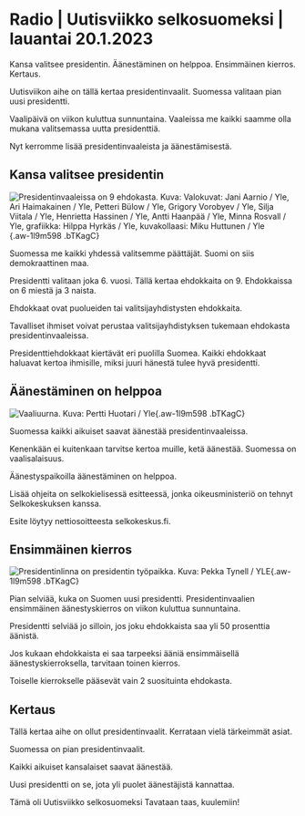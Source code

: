 # Radio \| Uutisviikko selkosuomeksi \| lauantai 20.1.2023

Kansa valitsee presidentin. Äänestäminen on helppoa. Ensimmäinen kierros. Kertaus.

Uutisviikon aihe on tällä kertaa presidentinvaalit. Suomessa valitaan pian uusi presidentti.

Vaalipäivä on viikon kuluttua sunnuntaina. Vaaleissa me kaikki saamme olla mukana valitsemassa uutta presidenttiä.

Nyt kerromme lisää presidentinvaaleista ja äänestämisestä.

## Kansa valitsee presidentin

![Presidentinvaaleissa on 9 ehdokasta. Kuva: Valokuvat: Jani Aarnio / Yle, Ari Haimakainen / Yle, Petteri Bülow / Yle, Grigory Vorobyev / Yle, Silja Viitala / Yle, Henrietta Hassinen / Yle, Antti Haanpää / Yle, Minna Rosvall / Yle, grafiikka: Hilppa Hyrkäs / Yle, kuvakollaasi: Miku Huttunen / Yle](https://images.cdn.yle.fi/image/upload/c_crop,h_1080,w_1919,x_0,y_0/ar_1.7777777777777777,c_fill,g_faces,h_675,w_1200/dpr_1.0/q_auto:eco/f_auto/fl_lossy/v1705677559/39-123063565aa91d0f178e){.aw-1l9m598 .bTKagC}

Suomessa me kaikki yhdessä valitsemme päättäjät. Suomi on siis demokraattinen maa.

Presidentti valitaan joka 6. vuosi. Tällä kertaa ehdokkaita on 9. Ehdokkaissa on 6 miestä ja 3 naista.

Ehdokkaat ovat puolueiden tai valitsijayhdistysten ehdokkaita.

Tavalliset ihmiset voivat perustaa valitsijayhdistyksen tukemaan ehdokasta presidentinvaaleissa.

Presidenttiehdokkaat kiertävät eri puolilla Suomea. Kaikki ehdokkaat haluavat kertoa ihmisille, miksi juuri hänestä tulee hyvä presidentti.

## Äänestäminen on helppoa

![Vaaliuurna. Kuva: Pertti Huotari / Yle](https://images.cdn.yle.fi/image/upload/c_crop,h_1080,w_1919,x_0,y_0/ar_1.7777777777777777,c_fill,g_faces,h_675,w_1200/dpr_1.0/q_auto:eco/f_auto/fl_lossy/v1680452718/39-107346663ede1378da48){.aw-1l9m598 .bTKagC}

Suomessa kaikki aikuiset saavat äänestää presidentinvaaleissa.

Kenenkään ei kuitenkaan tarvitse kertoa muille, ketä äänestää. Suomessa on vaalisalaisuus.

Äänestyspaikoilla äänestäminen on helppoa.

Lisää ohjeita on selkokielisessä esitteessä, jonka oikeusministeriö on tehnyt Selkokeskuksen kanssa.

Esite löytyy nettiosoitteesta selkokeskus.fi.

## Ensimmäinen kierros

![Presidentinlinna on presidentin työpaikka. Kuva: Pekka Tynell / YLE](https://images.cdn.yle.fi/image/upload/c_crop,h_3115,w_5537,x_0,y_0/ar_1.7777777777777777,c_fill,g_faces,h_675,w_1200/dpr_1.0/q_auto:eco/f_auto/fl_lossy/v1575530180/39-6193715de8aea02c234){.aw-1l9m598 .bTKagC}

Pian selviää, kuka on Suomen uusi presidentti. Presidentinvaalien ensimmäinen äänestyskierros on viikon kuluttua sunnuntaina.

Presidentti selviää jo silloin, jos joku ehdokkaista saa yli 50 prosenttia äänistä.

Jos kukaan ehdokkaista ei saa tarpeeksi ääniä ensimmäisellä äänestyskierroksella, tarvitaan toinen kierros.

Toiselle kierrokselle pääsevät vain 2 suosituinta ehdokasta.

## Kertaus

Tällä kertaa aihe on ollut presidentinvaalit. Kerrataan vielä tärkeimmät asiat.

Suomessa on pian presidentinvaalit.

Kaikki aikuiset kansalaiset saavat äänestää.

Uusi presidentti on se, jota yli puolet äänestäjistä kannattaa.

Tämä oli Uutisviikko selkosuomeksi Tavataan taas, kuulemiin!

